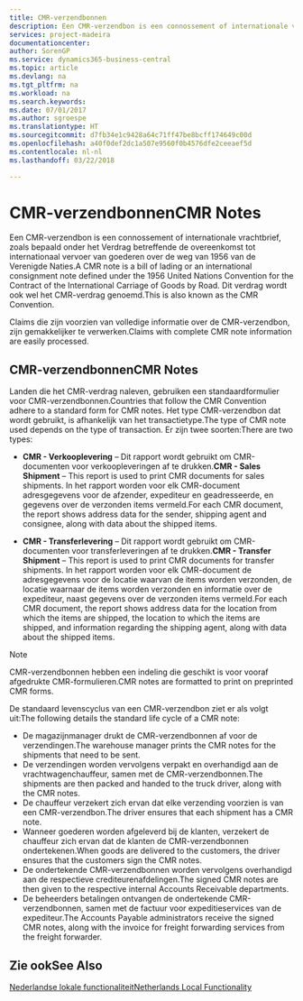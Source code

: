 ```yaml
---
title: CMR-verzendbonnen
description: Een CMR-verzendbon is een connossement of internationale vrachtbrief, zoals bepaald onder het Verdrag betreffende de overeenkomst tot internationaal vervoer van goederen over de weg van 1956 van de Verenigde Naties. Dit verdrag wordt ook wel het CMR-verdrag genoemd.
services: project-madeira
documentationcenter: 
author: SorenGP
ms.service: dynamics365-business-central
ms.topic: article
ms.devlang: na
ms.tgt_pltfrm: na
ms.workload: na
ms.search.keywords: 
ms.date: 07/01/2017
ms.author: sgroespe
ms.translationtype: HT
ms.sourcegitcommit: d7fb34e1c9428a64c71ff47be8bcff174649c00d
ms.openlocfilehash: a40f0def2dc1a507e9560f0b4576dfe2ceeaef5d
ms.contentlocale: nl-nl
ms.lasthandoff: 03/22/2018

---
```

# <a name="cmr-notes"></a><span data-ttu-id="c9363-104">CMR-verzendbonnen</span><span class="sxs-lookup"><span data-stu-id="c9363-104">CMR Notes</span></span>
<span data-ttu-id="c9363-105">Een CMR-verzendbon is een connossement of internationale vrachtbrief, zoals bepaald onder het Verdrag betreffende de overeenkomst tot internationaal vervoer van goederen over de weg van 1956 van de Verenigde Naties.</span><span class="sxs-lookup"><span data-stu-id="c9363-105">A CMR note is a bill of lading or an international consignment note defined under the 1956 United Nations Convention for the Contract of the International Carriage of Goods by Road.</span></span> <span data-ttu-id="c9363-106">Dit verdrag wordt ook wel het CMR-verdrag genoemd.</span><span class="sxs-lookup"><span data-stu-id="c9363-106">This is also known as the CMR Convention.</span></span>  

 <span data-ttu-id="c9363-107">Claims die zijn voorzien van volledige informatie over de CMR-verzendbon, zijn gemakkelijker te verwerken.</span><span class="sxs-lookup"><span data-stu-id="c9363-107">Claims with complete CMR note information are easily processed.</span></span>  

## <a name="cmr-notes"></a><span data-ttu-id="c9363-108">CMR-verzendbonnen</span><span class="sxs-lookup"><span data-stu-id="c9363-108">CMR Notes</span></span>  
<span data-ttu-id="c9363-109">Landen die het CMR-verdrag naleven, gebruiken een standaardformulier voor CMR-verzendbonnen.</span><span class="sxs-lookup"><span data-stu-id="c9363-109">Countries that follow the CMR Convention adhere to a standard form for CMR notes.</span></span> <span data-ttu-id="c9363-110">Het type CMR-verzendbon dat wordt gebruikt, is afhankelijk van het transactietype.</span><span class="sxs-lookup"><span data-stu-id="c9363-110">The type of CMR note used depends on the type of transaction.</span></span> <span data-ttu-id="c9363-111">Er zijn twee soorten:</span><span class="sxs-lookup"><span data-stu-id="c9363-111">There are two types:</span></span>  

- <span data-ttu-id="c9363-112">**CMR - Verkooplevering** – Dit rapport wordt gebruikt om CMR-documenten voor verkoopleveringen af te drukken.</span><span class="sxs-lookup"><span data-stu-id="c9363-112">**CMR - Sales Shipment** – This report is used to print CMR documents for sales shipments.</span></span> <span data-ttu-id="c9363-113">In het rapport worden voor elk CMR-document adresgegevens voor de afzender, expediteur en geadresseerde, en gegevens over de verzonden items vermeld.</span><span class="sxs-lookup"><span data-stu-id="c9363-113">For each CMR document, the report shows address data for the sender, shipping agent and consignee, along with data about the shipped items.</span></span>

- <span data-ttu-id="c9363-114">**CMR - Transferlevering** – Dit rapport wordt gebruikt om CMR-documenten voor transferleveringen af te drukken.</span><span class="sxs-lookup"><span data-stu-id="c9363-114">**CMR - Transfer Shipment** – This report is used to print CMR documents for transfer shipments.</span></span> <span data-ttu-id="c9363-115">In het rapport worden voor elk CMR-document de adresgegevens voor de locatie waarvan de items worden verzonden, de locatie waarnaar de items worden verzonden en informatie over de expediteur, naast gegevens over de verzonden items vermeld.</span><span class="sxs-lookup"><span data-stu-id="c9363-115">For each CMR document, the report shows address data for the location from which the items are shipped, the location to which the items are shipped, and information regarding the shipping agent, along with data about the shipped items.</span></span>  

> [!NOTE]  
>  <span data-ttu-id="c9363-116">CMR-verzendbonnen hebben een indeling die geschikt is voor vooraf afgedrukte CMR-formulieren.</span><span class="sxs-lookup"><span data-stu-id="c9363-116">CMR notes are formatted to print on preprinted CMR forms.</span></span>  

<span data-ttu-id="c9363-117">De standaard levenscyclus van een CMR-verzendbon ziet er als volgt uit:</span><span class="sxs-lookup"><span data-stu-id="c9363-117">The following details the standard life cycle of a CMR note:</span></span>  

- <span data-ttu-id="c9363-118">De magazijnmanager drukt de CMR-verzendbonnen af voor de verzendingen.</span><span class="sxs-lookup"><span data-stu-id="c9363-118">The warehouse manager prints the CMR notes for the shipments that need to be sent.</span></span>  
- <span data-ttu-id="c9363-119">De verzendingen worden vervolgens verpakt en overhandigd aan de vrachtwagenchauffeur, samen met de CMR-verzendbonnen.</span><span class="sxs-lookup"><span data-stu-id="c9363-119">The shipments are then packed and handed to the truck driver, along with the CMR notes.</span></span>  
- <span data-ttu-id="c9363-120">De chauffeur verzekert zich ervan dat elke verzending voorzien is van een CMR-verzendbon.</span><span class="sxs-lookup"><span data-stu-id="c9363-120">The driver ensures that each shipment has a CMR note.</span></span>  
- <span data-ttu-id="c9363-121">Wanneer goederen worden afgeleverd bij de klanten, verzekert de chauffeur zich ervan dat de klanten de CMR-verzendbonnen ondertekenen.</span><span class="sxs-lookup"><span data-stu-id="c9363-121">When goods are delivered to the customers, the driver ensures that the customers sign the CMR notes.</span></span>  
- <span data-ttu-id="c9363-122">De ondertekende CMR-verzendbonnen worden vervolgens overhandigd aan de respectieve crediteurenafdelingen.</span><span class="sxs-lookup"><span data-stu-id="c9363-122">The signed CMR notes are then given to the respective internal Accounts Receivable departments.</span></span>  
- <span data-ttu-id="c9363-123">De beheerders betalingen ontvangen de ondertekende CMR-verzendbonnen, samen met de factuur voor expeditieservices van de expediteur.</span><span class="sxs-lookup"><span data-stu-id="c9363-123">The Accounts Payable administrators receive the signed CMR notes, along with the invoice for freight forwarding services from the freight forwarder.</span></span>  

## <a name="see-also"></a><span data-ttu-id="c9363-124">Zie ook</span><span class="sxs-lookup"><span data-stu-id="c9363-124">See Also</span></span>  
 [<span data-ttu-id="c9363-125">Nederlandse lokale functionaliteit</span><span class="sxs-lookup"><span data-stu-id="c9363-125">Netherlands Local Functionality</span></span>](netherlands-local-functionality.md)

